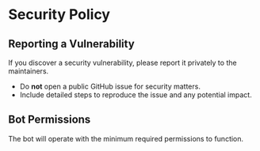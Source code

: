 # Security Policy

## Reporting a Vulnerability
If you discover a security vulnerability, please report it privately to the maintainers.
- Do **not** open a public GitHub issue for security matters.
- Include detailed steps to reproduce the issue and any potential impact.

## Bot Permissions
The bot will operate with the minimum required permissions to function.